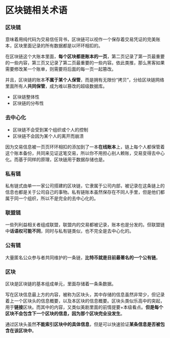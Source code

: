 # 区块链相关术语



### 区块链

意味着用纯代码为交易信任背书，区块链可以视作一个保存着交易凭证的完美账本，区块里面记录的所有数据都是以环环相扣的。

在区块链这个大账本里面，**每个区块都是账本的一页**，第二页记录了第一页最重要的一些内容，第三页又记录了第二页最重要的一些内容。依此类推，那么黑客如果需要修改某一个账单，则需要将后面的每一页一起篡改。

并且，区块链的账本**不属于某个人保管**，而是拥有无限份“拷贝”，分给区块链网络里面所有人**共同保管**，成为难以篡改的超级数据库。

- 区块链整体性
- 区块链的分布性



### 去中心化

- 区块链不会受到某个组织或个人的控制
- 区块链不会因为某个人的离开而崩溃

因为交易信息被一页页环环相扣的添加到了一本**在线账本**上，链上每个人都保管着这个账本备份，共同来见证这笔交易，所以你不用担心别人赖账，交易变得去中心化。而基于同样的原理，区块链用于数据存储也是。



### 私有链

私有链式由单一一家公司搭建的区块链，它隶属于公司内部，被记录在这条链上的信息也都是关于公司自己的事物。私有链账本虽然保存在不同人手里，但是他们都属于同一个组织，所以不是完全的去中心化的。



### 联盟链

一些列利益相关者组成联盟，联盟内的交易都被记录，账本也是分发的。但联盟链中**话语权可能不同**，同时与私有链类似，也不完全是去中心化的。



### 公有链

大量匿名公众参与者共同维护的一条链，**比特币就是目前最著名的一个公有链**。



### 区块

区块是区块链的基本组成单元，里面存储着一条条数据。

写在区块信息最上方的内容，被称为区块头，其中存储的信息虽然非常少，但记录着上一个区块头的信息概要，以及本区块的信息概要。区块头类似乐高中的突起，用于**链接**区块。而其中的内容，又类似美剧里面的前情提要+本级看点。**但是每个区块不会包含下一个区块的信息，因为那个区块完全没发生**。

通过区块头虽然**不能索引区块中的具体信息**，但是可以快速验证**某条信息是否被包含在该区块中**。





